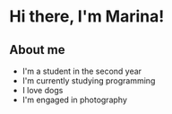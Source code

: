 # Hi there, I'm Marina!

## About me

- I'm a student in the second year
- I'm currently studying programming
- I love dogs
- I'm engaged in photography


